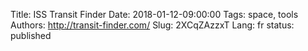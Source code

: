 Title: ISS Transit Finder
Date: 2018-01-12-09:00:00
Tags: space, tools
Authors: http://transit-finder.com/
Slug: 2XCqZAzzxT
Lang: fr
status: published


